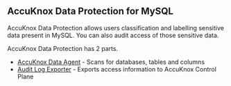 ## AccuKnox Data Protection for MySQL
AccuKnox Data Protection allows users classification and labelling sensitive data present in MySQL. You can also audit access of those sensitive data.

AccuKnox Data Protection has 2 parts.  
- [AccuKnox Data Agent](data-agent/introduction.md) - Scans for databases, tables and columns  
- [Audit Log Exporter](audit-log-exporter/introduction.md) - Exports access information to AccuKnox Control Plane
